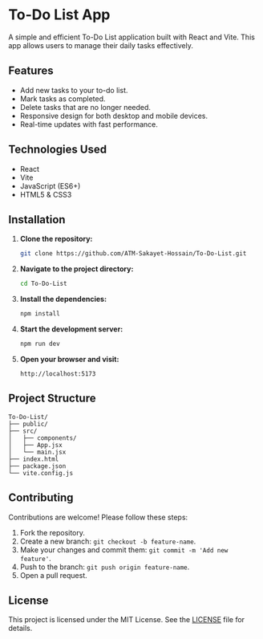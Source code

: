 
# To-Do List App

A simple and efficient To-Do List application built with React and Vite.
This app allows users to manage their daily tasks effectively.

## Features

- Add new tasks to your to-do list.
- Mark tasks as completed.
- Delete tasks that are no longer needed.
- Responsive design for both desktop and mobile devices.
- Real-time updates with fast performance.

## Technologies Used

- React
- Vite
- JavaScript (ES6+)
- HTML5 & CSS3

## Installation

1. **Clone the repository:**

   ```bash
   git clone https://github.com/ATM-Sakayet-Hossain/To-Do-List.git
   ```

2. **Navigate to the project directory:**

   ```bash
   cd To-Do-List
   ```

3. **Install the dependencies:**

   ```bash
   npm install
   ```

4. **Start the development server:**

   ```bash
   npm run dev
   ```

5. **Open your browser and visit:**

   ```
   http://localhost:5173
   ```

## Project Structure

```
To-Do-List/
├── public/
├── src/
│   ├── components/
│   ├── App.jsx
│   └── main.jsx
├── index.html
├── package.json
└── vite.config.js
```

## Contributing

Contributions are welcome! Please follow these steps:

1. Fork the repository.
2. Create a new branch: `git checkout -b feature-name`.
3. Make your changes and commit them: `git commit -m 'Add new feature'`.
4. Push to the branch: `git push origin feature-name`.
5. Open a pull request.

## License

This project is licensed under the MIT License. See the [LICENSE](LICENSE) file for details.
